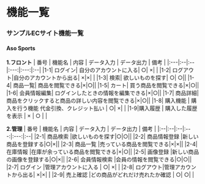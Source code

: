 # 機能一覧
### サンプルECサイト機能一覧
#### Aso Sports
**1.フロント**
| 番号 | 機能名 | 内容 | データ入力 | データ出力 | 備考 |
|:---|:--|:--|:---:|:---:|:--|
|1-1| ログイン| 自分のアカウントに入る| ○| ×| |
|1-2| ログアウト|自分のアカウントから出る| ×|×| |
|1-3| 検索| 欲しいものを探す| ○| ○||
|1-4| 商品一覧| 商品を閲覧できる|×|○||
|1-5| カート| 買う商品を閲覧できる|×|○||
|1-6| 会員情報編集| ログインしたときの情報を編集できる|×|○||
|1-7| 商品詳細| 商品をクリックすると商品の詳しい内容を閲覧できる|×|○||
|1-8| 購入機能 | 購入を行う機能 代金引換、クレジット払い | ○| ×| |
|1-9|購入履歴 | 購入した履歴を表示 | × | ○ | |

**2.管理**
| 番号 | 機能名 | 内容 | データ入力 | データ出力 | 備考 |
|:--|:--|:--|:---:|:---:|:--|
|2-1| 商品検索 |欲しいものを探す|○|○||
|2-2| 商品情報登録 |新しい商品を登録する|○|×||
|2-3| 商品一覧 |売っている商品を閲覧できる|×|×||
|2-4| 在庫情報 |在庫が余っている商品を閲覧できる|×|○||
|2-5| 画像登録 |新しい商品の画像を登録する|○|×||
|2-6| 会員情報検索 |会員の情報を閲覧できる|○|○||
|2-7| ログイン |管理アカウントに入る | ○| ×| |
|2-8| ログアウト|管理アカウントから出る| ×|×| |
|2-9| 売上確認 |どの商品がどれだけ売れたか確認 | ○| ○| |
